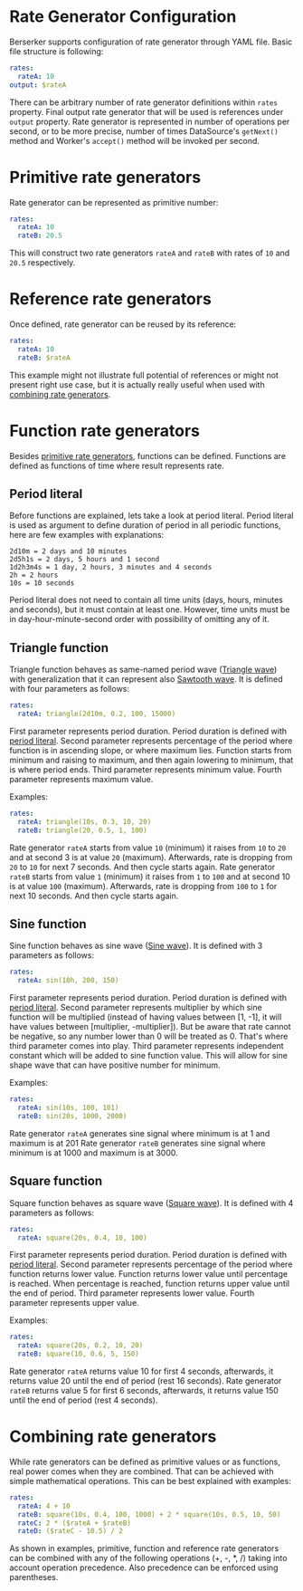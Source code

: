 # Rate Generator Configuration

Berserker supports configuration of rate generator through YAML file. Basic file structure is following:

```yaml
rates:
  rateA: 10
output: $rateA
```
There can be arbitrary number of rate generator definitions within `rates` property. Final output rate generator that will be used is references under `output` property.
Rate generator is represented in number of operations per second, or to be more precise, number of times DataSource's `getNext()` method and Worker's `accept()` method will be invoked per second.

# Primitive rate generators

Rate generator can be represented as primitive number:

```yaml
rates:
  rateA: 10
  rateB: 20.5
```

This will construct two rate generators `rateA` and `rateB` with rates of `10` and `20.5` respectively.

# Reference rate generators

Once defined, rate generator can be reused by its reference:

```yaml
rates:
  rateA: 10
  rateB: $rateA
```

This example might not illustrate full potential of references or might not present right use case, but it is actually really useful when used with [combining rate generators](#combining-rate-generators).

# Function rate generators

Besides [primitive rate generators](#primitive-rate-generators), functions can be defined. Functions are defined as functions of time where result represents rate.

## Period literal

Before functions are explained, lets take a look at period literal.
Period literal is used as argument to define duration of period in all periodic functions, here are few examples with explanations:
                                                                                           
```
2d10m = 2 days and 10 minutes
2d5h1s = 2 days, 5 hours and 1 second
1d2h3m4s = 1 day, 2 hours, 3 minutes and 4 seconds
2h = 2 hours
10s = 10 seconds
```
   
Period literal does not need to contain all time units (days, hours, minutes and seconds), but it must contain at least one. However, time units must be in day-hour-minute-second order with possibility of omitting any of it.

## Triangle function

Triangle function behaves as same-named period wave ([Triangle wave](https://en.wikipedia.org/wiki/Triangle_wave)) with generalization that it can represent also [Sawtooth wave](https://en.wikipedia.org/wiki/Sawtooth_wave).
It is defined with four parameters as follows:

```yaml
rates:
  rateA: triangle(2d10m, 0.2, 100, 15000)
```

First parameter represents period duration. Period duration is defined with [period literal](#period-literal).
Second parameter represents percentage of the period where function is in ascending slope, or where maximum lies. Function starts from minimum and raising to maximum, and then again lowering to minimum, that is where period ends.
Third parameter represents minimum value.
Fourth parameter represents maximum value.

Examples:

```yaml
rates:
  rateA: triangle(10s, 0.3, 10, 20)
  rateB: triangle(20, 0.5, 1, 100)
```

Rate generator `rateA` starts from value `10` (minimum) it raises from `10` to `20` and at second 3 is at value `20` (maximum). Afterwards, rate is dropping from `20` to `10` for next 7 seconds. And then cycle starts again.
Rate generator `rateB` starts from value `1` (minimum) it raises from `1` to `100` and at second 10 is at value `100` (maximum). Afterwards, rate is dropping from `100` to `1` for next 10 seconds. And then cycle starts again.

## Sine function

Sine function behaves as sine wave ([Sine wave](https://en.wikipedia.org/wiki/Sine_wave)).
It is defined with 3 parameters as follows:

```yaml
rates:
  rateA: sin(10h, 200, 150)
```

First parameter represents period duration. Period duration is defined with [period literal](#period-literal).
Second parameter represents multiplier by which sine function will be multiplied (instead of having values between [1, -1], it will have values between [multiplier, -multiplier]). But be aware that rate cannot be negative, so any number lower than 0 will be treated as 0. That's where third parameter comes into play.
Third parameter represents independent constant which will be added to sine function value. This will allow for sine shape wave that can have positive number for minimum.

Examples:

```yaml
rates:
  rateA: sin(10s, 100, 101)
  rateB: sin(20s, 1000, 2000)
```

Rate generator `rateA` generates sine signal where minimum is at 1 and maximum is at 201
Rate generator `rateB` generates sine signal where minimum is at 1000 and maximum is at 3000.

## Square function

Square function behaves as square wave ([Square wave](https://en.wikipedia.org/wiki/Square_wave)).
It is defined with 4 parameters as follows:

```yaml
rates:
  rateA: square(20s, 0.4, 10, 100)
```

First parameter represents period duration. Period duration is defined with [period literal](#period-literal).
Second parameter represents percentage of the period where function returns lower value. Function returns lower value until percentage is reached. When percentage is reached, function returns upper value until the end of period.
Third parameter represents lower value.
Fourth parameter represents upper value.

Examples:

```yaml
rates:
  rateA: square(20s, 0.2, 10, 20)
  rateB: square(10, 0.6, 5, 150)
```

Rate generator `rateA` returns value 10 for first 4 seconds, afterwards, it returns value 20 until the end of period (rest 16 seconds).
Rate generator `rateB` returns value 5 for first 6 seconds, afterwards, it returns value 150 until the end of period (rest 4 seconds).

# Combining rate generators

While rate generators can be defined as primitive values or as functions, real power comes when they are combined. That can be achieved with simple mathematical operations. This can be best explained with examples:

```yaml
rates:
  rateA: 4 + 10
  rateB: square(10s, 0.4, 100, 1000) + 2 * square(10s, 0.5, 10, 50)
  rateC: 2 * ($rateA + $rateB)
  rateD: ($rateC - 10.5) / 2
```

As shown in examples, primitive, function and reference rate generators can be combined with any of the following operations (+, -, *, /) taking into account operation precedence. Also precedence can be enforced using parentheses. 